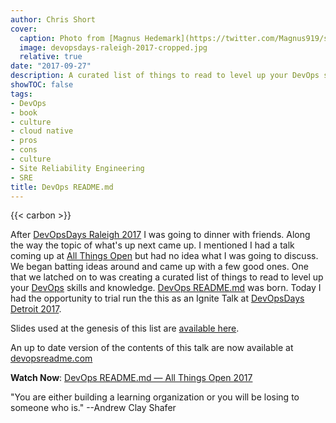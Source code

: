 ```yaml
---
author: Chris Short
cover:
  caption: Photo from [Magnus Hedemark](https://twitter.com/Magnus919/status/1453161676841357326)
  image: devopsdays-raleigh-2017-cropped.jpg
  relative: true
date: "2017-09-27"
description: A curated list of things to read to level up your DevOps skills and knowledge.
showTOC: false
tags:
- DevOps
- book
- culture
- cloud native
- pros
- cons
- culture
- Site Reliability Engineering
- SRE
title: DevOps README.md
---
```


{{< carbon >}}

After [DevOpsDays Raleigh 2017](https://www.devopsdays.org/events/2017-raleigh/welcome/) I was going to dinner with friends. Along the way the topic of what's up next came up. I mentioned I had a talk coming up at [All Things Open](https://allthingsopen.org/) but had no idea what I was going to discuss. We began batting ideas around and came up with a few good ones. One that we latched on to was creating a curated list of things to read to level up your [DevOps](https://devopsish.com) skills and knowledge. [DevOps README.md](https://devopsreadme.com/) was born. Today I had the opportunity to trial run the this as an Ignite Talk at [DevOpsDays Detroit 2017](https://www.devopsdays.org/events/2017-detroit/welcome/).

Slides used at the genesis of this list are [available here](https://shortcdn.com/chrisshort/pdf/DevOps%20README.md.pdf).

An up to date version of the contents of this talk are now available at [devopsreadme.com](https://devopsreadme.com)

**Watch Now**: [DevOps README.md — All Things Open 2017](/video/devops_readme_md-ato-2017/)

"You are either building a learning organization or you will be losing to someone who is." --Andrew Clay Shafer

